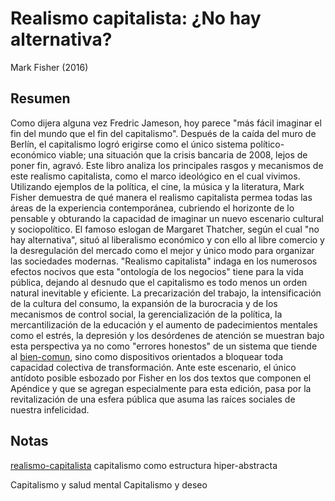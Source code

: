 # Realismo capitalista: ¿No hay alternativa?

Mark Fisher (2016)

## Resumen

Como dijera alguna vez Fredric Jameson, hoy parece "más fácil imaginar el fin del mundo que el fin del capitalismo". Después de la caída del muro de Berlín, el capitalismo logró erigirse como el único sistema político-económico viable; una situación que la crisis bancaria de 2008, lejos de poner fin, agravó. Este libro analiza los principales rasgos y mecanismos de este realismo capitalista, como el marco ideológico en el cual vivimos. Utilizando ejemplos de la política, el cine, la música y la literatura, Mark Fisher demuestra de qué manera el realismo capitalista permea todas las áreas de la experiencia contemporánea, cubriendo el horizonte de lo pensable y obturando la capacidad de imaginar un nuevo escenario cultural y sociopolítico. El famoso eslogan de Margaret Thatcher, según el cual "no hay alternativa", situó al liberalismo económico y con ello al libre comercio y la desregulación del mercado como el mejor y único modo para organizar las sociedades modernas. "Realismo capitalista" indaga en los numerosos efectos nocivos que esta "ontología de los negocios" tiene para la vida pública, dejando al desnudo que el capitalismo es todo menos un orden natural inevitable y eficiente. La precarización del trabajo, la intensificación de la cultura del consumo, la expansión de la burocracia y de los mecanismos de control social, la gerencialización de la política, la mercantilización de la educación y el aumento de padecimientos mentales como el estrés, la depresión y los desórdenes de atención se muestran bajo esta perspectiva ya no como "errores honestos" de un sistema que tiende al [bien-comun](bien-comun.md), sino como dispositivos orientados a bloquear toda capacidad colectiva de transformación. Ante este escenario, el único antídoto posible esbozado por Fisher en los dos textos que componen el Apéndice y que se agregan especialmente para esta edición, pasa por la revitalización de una esfera pública que asuma las raíces sociales de nuestra infelicidad.

## Notas

[realismo-capitalista](realismo-capitalista.md)
capitalismo como estructura hiper-abstracta

Capitalismo y salud mental
Capitalismo y deseo
